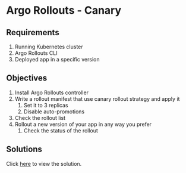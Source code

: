 # Argo Rollouts - Canary

## Requirements

1. Running Kubernetes cluster
2. Argo Rollouts CLI
3. Deployed app in a specific version

## Objectives

1. Install Argo Rollouts controller
2. Write a rollout manifest that use canary rollout strategy and apply it
   1. Set it to 3 replicas
   2. Disable auto-promotions
3. Check the rollout list
4. Rollout a new version of your app in any way you prefer
   1. Check the status of the rollout

## Solutions

Click [here](solution.md) to view the solution.